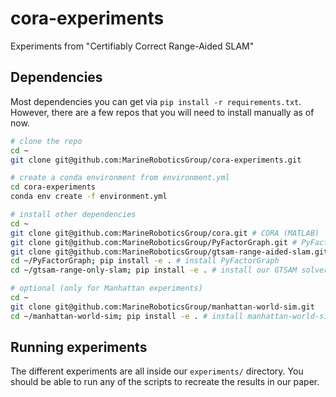 # cora-experiments
Experiments from "Certifiably Correct Range-Aided SLAM"

## Dependencies

Most dependencies you can get via `pip install -r requirements.txt`. However, there are a few repos that you will need to install manually as of now.

```bash
# clone the repo
cd ~
git clone git@github.com:MarineRoboticsGroup/cora-experiments.git

# create a conda environment from environment.yml
cd cora-experiments
conda env create -f environment.yml

# install other dependencies
cd ~
git clone git@github.com:MarineRoboticsGroup/cora.git # CORA (MATLAB)
git clone git@github.com:MarineRoboticsGroup/PyFactorGraph.git # PyFactorGraph (Python) - to hold problems
git clone git@github.com:MarineRoboticsGroup/gtsam-range-aided-slam.git # our GTSAM-based solver (Python)
cd ~/PyFactorGraph; pip install -e . # install PyFactorGraph
cd ~/gtsam-range-only-slam; pip install -e . # install our GTSAM solver

# optional (only for Manhattan experiments)
cd ~
git clone git@github.com:MarineRoboticsGroup/manhattan-world-sim.git
cd ~/manhattan-world-sim; pip install -e . # install manhattan-world-sim
```

## Running experiments

The different experiments are all inside our `experiments/` directory. You
should be able to run any of the scripts to recreate the results in our paper.
